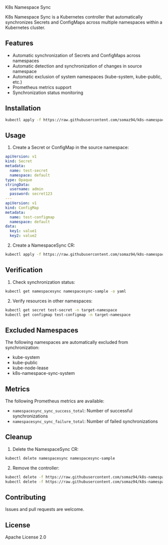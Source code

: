  K8s Namespace Sync

K8s Namespace Sync is a Kubernetes controller that automatically synchronizes Secrets and ConfigMaps across multiple namespaces within a Kubernetes cluster.

## Features

- Automatic synchronization of Secrets and ConfigMaps across namespaces
- Automatic detection and synchronization of changes in source namespace
- Automatic exclusion of system namespaces (kube-system, kube-public, etc.)
- Prometheus metrics support
- Synchronization status monitoring

## Installation
```bash
kubectl apply -f https://raw.githubusercontent.com/somaz94/k8s-namespace-sync/main/release/install.yaml
```

## Usage

1. Create a Secret or ConfigMap in the source namespace:

```yaml
apiVersion: v1
kind: Secret
metadata:
  name: test-secret
  namespace: default
type: Opaque
stringData:
  username: admin
  password: secret123
---
apiVersion: v1
kind: ConfigMap
metadata:
  name: test-configmap
  namespace: default
data:
  key1: value1
  key2: value2
```

2. Create a NamespaceSync CR:

```bash
kubectl apply -f https://raw.githubusercontent.com/somaz94/k8s-namespace-sync/main/release/examples/sync_v1_namespacesync.yaml
```

## Verification

1. Check synchronization status:

```bash
kubectl get namespacesync namespacesync-sample -o yaml
```

2. Verify resources in other namespaces:

```bash
kubectl get secret test-secret -n target-namespace
kubectl get configmap test-configmap -n target-namespace
```

## Excluded Namespaces

The following namespaces are automatically excluded from synchronization:
- kube-system
- kube-public
- kube-node-lease
- k8s-namespace-sync-system

## Metrics

The following Prometheus metrics are available:
- `namespacesync_sync_success_total`: Number of successful synchronizations
- `namespacesync_sync_failure_total`: Number of failed synchronizations

## Cleanup

1. Delete the NamespaceSync CR:

```bash
kubectl delete namespacesync namespacesync-sample
```

2. Remove the controller:

```bash
kubectl delete -f https://raw.githubusercontent.com/somaz94/k8s-namespace-sync/main/release/examples/sync_v1_namespacesync.yaml
kubectl delete -f https://raw.githubusercontent.com/somaz94/k8s-namespace-sync/main/release/install.yaml
```

## Contributing

Issues and pull requests are welcome.

## License

Apache License 2.0

